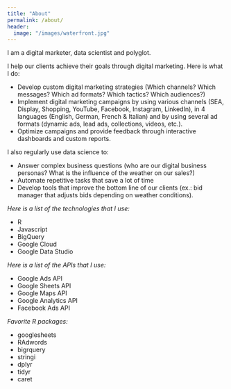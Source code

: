 ```yaml
---
title: "About"
permalink: /about/
header:
  image: "/images/waterfront.jpg"
---
```


I am a digital marketer, data scientist and polyglot.

I help our clients achieve their goals through digital marketing. Here is what I do:

* Develop custom digital marketing strategies (Which channels? Which messages? Which ad formats? Which tactics? Which audiences?)
* Implement digital marketing campaigns by using various channels (SEA, Display, Shopping, YouTube, Facebook, Instagram, LinkedIn), in 4 languages (English, German, French & Italian) and by using several ad formats (dynamic ads, lead ads, collections, videos, etc.).
* Optimize campaigns and provide feedback through interactive dashboards and custom reports.

I also regularly use data science to:

* Answer complex business questions (who are our digital business personas? What is the influence of the weather on our sales?)
* Automate repetitive tasks that save a lot of time
* Develop tools that improve the bottom line of our clients (ex.: bid manager that adjusts bids depending on weather conditions).

*Here is a list of the technologies that I use:*

* R
* Javascript
* BigQuery
* Google Cloud
* Google Data Studio

*Here is a list of the APIs that I use:*

* Google Ads API
* Google Sheets API
* Google Maps API
* Google Analytics API
* Facebook Ads API

*Favorite R packages:*

* googlesheets
* RAdwords
* bigrquery
* stringi
* dplyr
* tidyr
* caret
